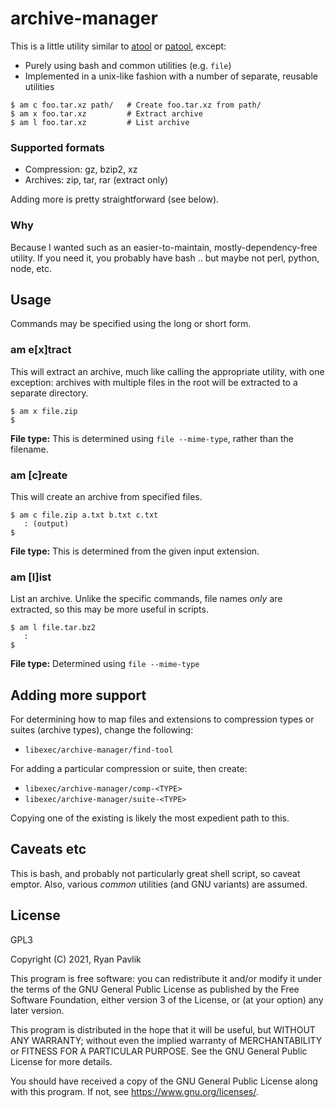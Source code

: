 # archive-manager

This is a little utility similar to [atool](https://www.nongnu.org/atool/) or [patool](http://wummel.github.io/patool/), except:

  * Purely using bash and common utilities (e.g. `file`)
  * Implemented in a unix-like fashion with a number of separate, reusable utilities

```console
$ am c foo.tar.xz path/   # Create foo.tar.xz from path/
$ am x foo.tar.xz         # Extract archive
$ am l foo.tar.xz         # List archive
```

### Supported formats

  * Compression: gz, bzip2, xz
  * Archives: zip, tar, rar (extract only)

Adding more is pretty straightforward (see below).

### Why

Because I wanted such as an easier-to-maintain, mostly-dependency-free utility.  If you need it, you probably have bash .. but maybe not perl, python, node, etc.


## Usage

Commands may be specified using the long or short form.

### am e[x]tract

This will extract an archive, much like calling the appropriate utility, with one exception: archives with multiple files in the root will be extracted to a separate directory.

```console
$ am x file.zip
$
```

**File type:** This is determined using `file --mime-type`, rather than the filename.

### am [c]reate

This will create an archive from specified files.

```console
$ am c file.zip a.txt b.txt c.txt
   : (output)
$
```

**File type:** This is determined from the given input extension.

### am [l]ist

List an archive.  Unlike the specific commands, file names _only_ are extracted, so this may be more useful in scripts.

```console
$ am l file.tar.bz2
   :
$
```

**File type:** Determined using `file --mime-type`


## Adding more support

For determining how to map files and extensions to compression types or suites (archive types), change the following:

  * `libexec/archive-manager/find-tool`

For adding a particular compression or suite, then create:

  * `libexec/archive-manager/comp-<TYPE>`
  * `libexec/archive-manager/suite-<TYPE>`

Copying one of the existing is likely the most expedient path to this.


## Caveats etc

This is bash, and probably not particularly great shell script, so caveat emptor.  Also, various _common_ utilities (and GNU variants) are assumed.

## License

GPL3

Copyright (C) 2021, Ryan Pavlik

This program is free software: you can redistribute it and/or modify it under the terms of the GNU General Public License as published by the Free Software Foundation, either version 3 of the License, or (at your option) any later version.

This program is distributed in the hope that it will be useful, but WITHOUT ANY WARRANTY; without even the implied warranty of MERCHANTABILITY or FITNESS FOR A PARTICULAR PURPOSE.  See the GNU General Public License for more details.

You should have received a copy of the GNU General Public License along with this program.  If not, see <https://www.gnu.org/licenses/>.
